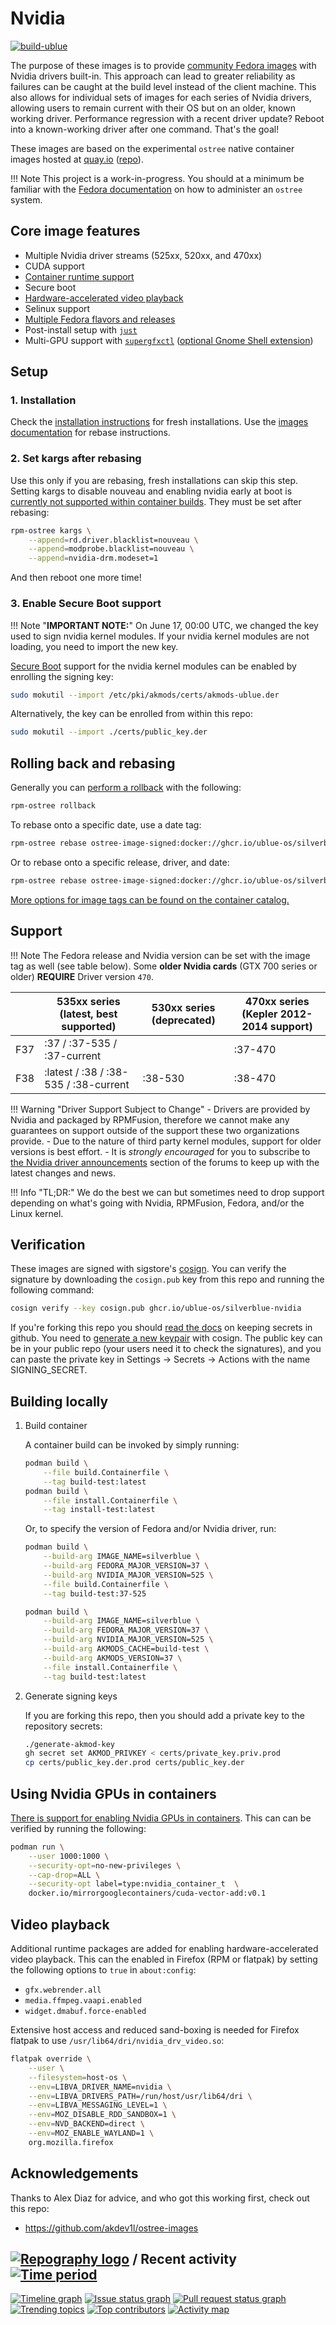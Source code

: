 # Nvidia

[![build-ublue](https://github.com/ublue-os/nvidia/actions/workflows/build.yml/badge.svg)](https://github.com/ublue-os/nvidia/actions/workflows/build.yml)

The purpose of these images is to provide [community Fedora images](https://github.com/ublue-os/main) with Nvidia drivers built-in. This approach can lead to greater reliability as failures can be caught at the build level instead of the client machine. This also allows for individual sets of images for each series of Nvidia drivers, allowing users to remain current with their OS but on an older, known working driver. Performance regression with a recent driver update? Reboot into a known-working driver after one command. That's the goal!

These images are based on the experimental `ostree` native container images hosted at [quay.io](https://quay.io/organization/fedora-ostree-desktops) ([repo](https://gitlab.com/fedora/ostree/ci-test)).

!!! Note
    This project is a work-in-progress. You should at a minimum be familiar with the [Fedora documentation](https://docs.fedoraproject.org/en-US/fedora-silverblue/) on how to administer an `ostree` system.

## Core image features

- Multiple Nvidia driver streams (525xx, 520xx, and 470xx)
- CUDA support
- [Container runtime support](https://github.com/ublue-os/nvidia#using-nvidia-gpus-in-containers)
- Secure boot
- [Hardware-accelerated video playback](https://github.com/ublue-os/nvidia#video-playback)
- Selinux support
- [Multiple Fedora flavors and releases](https://github.com/ublue-os/nvidia#setup)
- Post-install setup with [`just`](https://github.com/ublue-os/config/blob/main/build/ublue-os-just/nvidia.just)
- Multi-GPU support with [`supergfxctl`](https://gitlab.com/asus-linux/supergfxctl) ([optional Gnome Shell extension](https://extensions.gnome.org/extension/5344/supergfxctl-gex/))

## Setup

### 1. Installation

Check the [installation instructions](/installation) for fresh installations.
Use the [images documentation](/images) for rebase instructions.

### 2. Set kargs after rebasing

Use this only if you are rebasing, fresh installations can skip this step.
Setting kargs to disable nouveau and enabling nvidia early at boot is [currently not supported within container builds](https://github.com/coreos/rpm-ostree/issues/3738).
They must be set after rebasing:

```bash
rpm-ostree kargs \
    --append=rd.driver.blacklist=nouveau \
    --append=modprobe.blacklist=nouveau \
    --append=nvidia-drm.modeset=1
```

And then reboot one more time!

### 3. Enable Secure Boot support

!!! Note "**IMPORTANT NOTE:**"
    On June 17, 00:00 UTC, we changed the key used to sign nvidia kernel modules. If your nvidia kernel modules are not loading, you need to import the new key.

[Secure Boot](https://rpmfusion.org/Howto/Secure%20Boot) support for the nvidia kernel modules can be enabled by enrolling the signing key:

```bash
sudo mokutil --import /etc/pki/akmods/certs/akmods-ublue.der
```

Alternatively, the key can be enrolled from within this repo:

```bash
sudo mokutil --import ./certs/public_key.der
```

## Rolling back and rebasing

Generally you can [perform a rollback](https://docs.fedoraproject.org/en-US/fedora-silverblue/updates-upgrades-rollbacks/#rolling-back) with the following:

```bash
rpm-ostree rollback
```

To rebase onto a specific date, use a date tag:

```bash
rpm-ostree rebase ostree-image-signed:docker://ghcr.io/ublue-os/silverblue-nvidia:20230720
```

Or to rebase onto a specific release, driver, and date:

```bash
rpm-ostree rebase ostree-image-signed:docker://ghcr.io/ublue-os/silverblue-nvidia:38-535-20230720
```

[More options for image tags can be found on the container catalog.](https://github.com/ublue-os/nvidia/pkgs/container/silverblue-nvidia/versions)

## Support

!!! Note
    The Fedora release and Nvidia version can be set with the image tag as well (see table below). Some **older Nvidia cards** (GTX 700 series or older) **REQUIRE** Driver version `470`.

   |     | 535xx series (latest, best supported) | 530xx series (deprecated) | 470xx series (Kepler 2012-2014 support) |
   |-----|---------------------------------------|---------------------------|-----------------------------------------|
   | F37 | :37 / :37-535 / :37-current |                           | :37-470                                 |
   | F38 | :latest / :38 / :38-535 / :38-current           | :38-530                   | :38-470                                 |

!!! Warning "Driver Support Subject to Change"
    - Drivers are provided by Nvidia and packaged by RPMFusion, therefore we cannot make any guarantees on support outside of the support these two organizations provide.
    - Due to the nature of third party kernel modules, support for older versions is best effort.
    - It is *strongly encouraged* for you to subscribe to [the Nvidia driver announcements](https://github.com/orgs/ublue-os/discussions/categories/nvidia-driver-announcements?discussions_q=is%3Aopen+category%3A%22Nvidia+Driver+Announcements%22) section of the forums to keep up with the latest changes and news.

!!! Info "TL;DR:"
    We do the best we can but sometimes need to drop support depending on what's going with Nvidia, RPMFusion, Fedora, and/or the Linux kernel.

## Verification

These images are signed with sigstore's [cosign](https://docs.sigstore.dev/cosign/overview/). You can verify the signature by downloading the `cosign.pub` key from this repo and running the following command:

```bash
cosign verify --key cosign.pub ghcr.io/ublue-os/silverblue-nvidia
```

If you're forking this repo you should [read the docs](https://docs.github.com/en/actions/security-guides/encrypted-secrets) on keeping secrets in github. You need to [generate a new keypair](https://docs.sigstore.dev/cosign/overview/) with cosign. The public key can be in your public repo (your users need it to check the signatures), and you can paste the private key in Settings -> Secrets -> Actions with the name SIGNING_SECRET.

## Building locally

1. Build container

    A container build can be invoked by simply running:

    ```bash
    podman build \
        --file build.Containerfile \
        --tag build-test:latest
    podman build \
        --file install.Containerfile \
        --tag install-test:latest
    ```

    Or, to specify the version of Fedora and/or Nvidia driver, run:

    ```bash
    podman build \
        --build-arg IMAGE_NAME=silverblue \
        --build-arg FEDORA_MAJOR_VERSION=37 \
        --build-arg NVIDIA_MAJOR_VERSION=525 \
        --file build.Containerfile \
        --tag build-test:37-525

    podman build \
        --build-arg IMAGE_NAME=silverblue \
        --build-arg FEDORA_MAJOR_VERSION=37 \
        --build-arg NVIDIA_MAJOR_VERSION=525 \
        --build-arg AKMODS_CACHE=build-test \
        --build-arg AKMODS_VERSION=37 \
        --file install.Containerfile \
        --tag build-test:latest
    ```

2. Generate signing keys

    If you are forking this repo, then you should add a private key to the repository secrets:

    ```bash
    ./generate-akmod-key
    gh secret set AKMOD_PRIVKEY < certs/private_key.priv.prod
    cp certs/public_key.der.prod certs/public_key.der
    ```

## Using Nvidia GPUs in containers

[There is support for enabling Nvidia GPUs in containers](https://www.redhat.com/en/blog/how-use-gpus-containers-bare-metal-rhel-8). This can can be verified by running the following:

```bash
podman run \
    --user 1000:1000 \
    --security-opt=no-new-privileges \
    --cap-drop=ALL \
    --security-opt label=type:nvidia_container_t  \
    docker.io/mirrorgooglecontainers/cuda-vector-add:v0.1
```

## Video playback

Additional runtime packages are added for enabling hardware-accelerated video playback. This can the enabled in Firefox (RPM or flatpak) by setting the following options to `true` in `about:config`:

- `gfx.webrender.all`
- `media.ffmpeg.vaapi.enabled`
- `widget.dmabuf.force-enabled`

Extensive host access and reduced sand-boxing is needed for Firefox flatpak to use `/usr/lib64/dri/nvidia_drv_video.so`:

```bash
flatpak override \
    --user \
    --filesystem=host-os \
    --env=LIBVA_DRIVER_NAME=nvidia \
    --env=LIBVA_DRIVERS_PATH=/run/host/usr/lib64/dri \
    --env=LIBVA_MESSAGING_LEVEL=1 \
    --env=MOZ_DISABLE_RDD_SANDBOX=1 \
    --env=NVD_BACKEND=direct \
    --env=MOZ_ENABLE_WAYLAND=1 \
    org.mozilla.firefox
```

## Acknowledgements

Thanks to Alex Diaz for advice, and who got this working first, check out this repo:

- <https://github.com/akdev1l/ostree-images>

## [![Repography logo](https://images.repography.com/logo.svg)](https://repography.com) / Recent activity [![Time period](https://images.repography.com/35181738/ublue-os/nvidia/recent-activity/1c8ovnGsRhmILlhMg4JBeas3ii7RQ8RN5ETspwa_MKs/XClgd0l5PqadFLWZmE8aQN6H4DKSp1budGqJbeT1NN0_badge.svg)](https://repography.com)

[![Timeline graph](https://images.repography.com/35181738/ublue-os/nvidia/recent-activity/1c8ovnGsRhmILlhMg4JBeas3ii7RQ8RN5ETspwa_MKs/XClgd0l5PqadFLWZmE8aQN6H4DKSp1budGqJbeT1NN0_timeline.svg)](https://github.com/ublue-os/nvidia/commits)
[![Issue status graph](https://images.repography.com/35181738/ublue-os/nvidia/recent-activity/1c8ovnGsRhmILlhMg4JBeas3ii7RQ8RN5ETspwa_MKs/XClgd0l5PqadFLWZmE8aQN6H4DKSp1budGqJbeT1NN0_issues.svg)](https://github.com/ublue-os/nvidia/issues)
[![Pull request status graph](https://images.repography.com/35181738/ublue-os/nvidia/recent-activity/1c8ovnGsRhmILlhMg4JBeas3ii7RQ8RN5ETspwa_MKs/XClgd0l5PqadFLWZmE8aQN6H4DKSp1budGqJbeT1NN0_prs.svg)](https://github.com/ublue-os/nvidia/pulls)
[![Trending topics](https://images.repography.com/35181738/ublue-os/nvidia/recent-activity/1c8ovnGsRhmILlhMg4JBeas3ii7RQ8RN5ETspwa_MKs/XClgd0l5PqadFLWZmE8aQN6H4DKSp1budGqJbeT1NN0_words.svg)](https://github.com/ublue-os/nvidia/commits)
[![Top contributors](https://images.repography.com/35181738/ublue-os/nvidia/recent-activity/1c8ovnGsRhmILlhMg4JBeas3ii7RQ8RN5ETspwa_MKs/XClgd0l5PqadFLWZmE8aQN6H4DKSp1budGqJbeT1NN0_users.svg)](https://github.com/ublue-os/nvidia/graphs/contributors)
[![Activity map](https://images.repography.com/35181738/ublue-os/nvidia/recent-activity/1c8ovnGsRhmILlhMg4JBeas3ii7RQ8RN5ETspwa_MKs/XClgd0l5PqadFLWZmE8aQN6H4DKSp1budGqJbeT1NN0_map.svg)](https://github.com/ublue-os/nvidia/commits)
